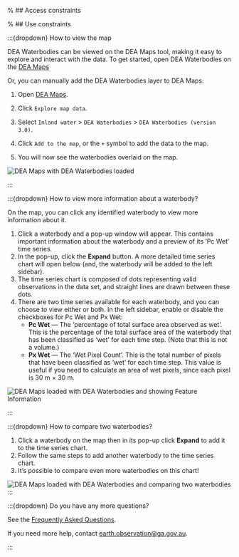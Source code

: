 % ## Access constraints

% ## Use constraints

:::{dropdown} How to view the map

DEA Waterbodies can be viewed on the DEA Maps tool, making it easy to explore and interact with the data. To get started, open DEA Waterbodies on the [DEA Maps](https://maps.dea.ga.gov.au/#share=s-4RjD9N7swBCZSkXRJJBxOLzVZyK)

Or, you can manually add the DEA Waterbodies layer to DEA Maps:

1) Open [DEA Maps](https://maps.dea.ga.gov.au).

2) Click `Explore map data`.

3) Select `Inland water` > `DEA Waterbodies` > `DEA Waterbodies (version 3.0)`. 

4) Click `Add to the map`, or the `+` symbol to add the data to the map.

5) You will now see the waterbodies overlaid on the map.

![DEA Maps with DEA Waterbodies loaded](/_files/dea-waterbodies/DEA_Waterbodies_v3.0_overview.jpg)

:::

:::{dropdown} How to view more information about a waterbody?

On the map, you can click any identified waterbody to view more information about it.
1)	Click a waterbody and a pop-up window will appear. This contains important information about the waterbody and a preview of its ‘Pc Wet’ time series.
2)	In the pop-up, click the **Expand** button. A more detailed time series chart will open below (and, the waterbody will be added to the left sidebar).
3)	The time series chart is composed of dots representing valid observations in the data set, and straight lines are drawn between these dots.
4)	There are two time series available for each waterbody, and you can choose to view either or both. In the left sidebar, enable or disable the checkboxes for Pc Wet and Px Wet:
    * **Pc Wet** — The ‘percentage of total surface area observed as wet’. This is the percentage of the total surface area of the waterbody that has been classified as ‘wet’ for each time step. (Note that this is not a volume.)
	* **Px Wet** — The ‘Wet Pixel Count’. This is the total number of pixels that have been classified as ‘wet’ for each time step. This value is useful if you need to calculate an area of wet pixels, since each pixel is 30 m × 30 m.

![DEA Maps loaded with DEA Waterbodies and showing Feature Information](/_files/dea-waterbodies/DEA_Waterbodies_v3.0_user-guide.PNG)

:::

:::{dropdown} How to compare two waterbodies?
1)	Click a waterbody on the map then in its pop-up click **Expand** to add it to the time series chart.
2)	Follow the same steps to add another waterbody to the time series chart.
3)	It’s possible to compare even more waterbodies on this chart!

![DEA Maps loaded with DEA Waterbodies and comparing two waterbodies](/_files/dea-waterbodies/DEA_Waterbodies_v3.0_user-guide-compare.PNG)
:::

:::{dropdown} Do you have any more questions?

See the [Frequently Asked Questions](./?tab=faqs). 

If you need more help, contact earth.observation@ga.gov.au. 

:::

